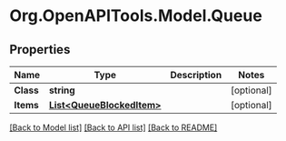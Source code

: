 
# Org.OpenAPITools.Model.Queue

## Properties

Name | Type | Description | Notes
------------ | ------------- | ------------- | -------------
**Class** | **string** |  | [optional] 
**Items** | [**List&lt;QueueBlockedItem&gt;**](QueueBlockedItem.md) |  | [optional] 

[[Back to Model list]](../README.md#documentation-for-models)
[[Back to API list]](../README.md#documentation-for-api-endpoints)
[[Back to README]](../README.md)

